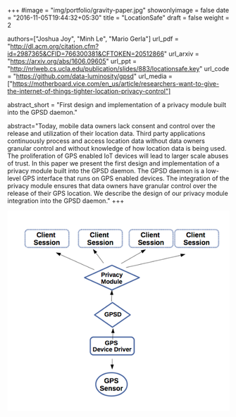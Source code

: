 +++
#image = "img/portfolio/gravity-paper.jpg"
showonlyimage = false
date = "2016-11-05T19:44:32+05:30"
title = "LocationSafe"
draft = false
weight = 2

authors=["Joshua Joy", "Minh Le", "Mario Gerla"]
url_pdf = "http://dl.acm.org/citation.cfm?id=2987365&CFID=766300381&CFTOKEN=20512866"
url_arxiv = "https://arxiv.org/abs/1606.09605"
url_ppt = "http://nrlweb.cs.ucla.edu/publication/slides/883/locationsafe.key"
url_code = "https://github.com/data-luminosity/gpsd"
url_media = ["https://motherboard.vice.com/en_us/article/researchers-want-to-give-the-internet-of-things-tighter-location-privacy-control"]

abstract_short = "First design and implementation of a privacy module built into the GPSD daemon."

abstract="Today, mobile data owners lack consent and control over the release and utilization of their location data. Third party applications continuously process and access location data without data owners granular control and without knowledge of how location data is being used. The proliferation of GPS enabled IoT devices will lead to larger scale abuses of trust. In this paper we present the first design and implementation of a privacy module built into the GPSD daemon. The GPSD daemon is a low-level GPS interface that runs on GPS enabled devices. The integration of the privacy module ensures that data owners have granular control over the release of their GPS location. We describe the design of our privacy module integration into the GPSD daemon."
+++

<!--more-->

![GPSD-flow](/img/locationsafe/flow.png)

